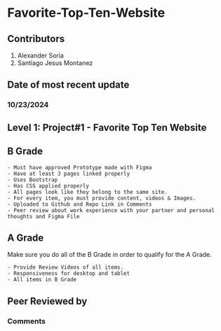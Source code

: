 # Favorite-Top-Ten-Website

## Contributors

1. Alexander Soria
2. Santiago Jesus Montanez

## Date of most recent update

### 10/23/2024

## Level 1: Project#1 - Favorite Top Ten Website

## B Grade

    - Must have approved Prototype made with Figma
    - Have at least 3 pages linked properly
    - Uses Bootstrap
    - Has CSS applied properly
    - All pages look like they belong to the same site.
    - For every item, you must provide content, videos & Images.
    - Uploaded to Github and Repo Link in Comments
    - Peer review about work experience with your partner and personal thoughts and Figma File

## A Grade

Make sure you do all of the B Grade in order to qualify for the A Grade.

    - Provide Review Videos of all items. 
    - Responsiveness for desktop and tablet
    - All items in B Grade

## Peer Reviewed by

### Comments
